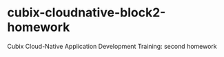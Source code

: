 # cubix-cloudnative-block2-homework
Cubix Cloud-Native Application Development Training: second homework

